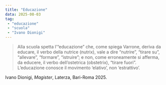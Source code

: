 ```yaml
---
title: "Educazione"
data: 2025-08-03
tag:
 - "educazione"
 - "scuola"
 - "Ivano Dionigi"
---
```


>Alla scuola spetta l’“educazione” che, come spiega Varrone, deriva da educare, il verbo della nutrice (nutrix), vale a dire “nutrire”, “tirare su”, “allevare”, “formare”, “istruire”; e non, come erroneamente si afferma, da educere, il verbo dell’ostetrica (obstetrix), “tirare fuori”. L’educazione conosce il movimento ‘elativo’, non ‘estrattivo’.

Ivano Dionigi, *Magister*, Laterza, Bari-Roma 2025.
